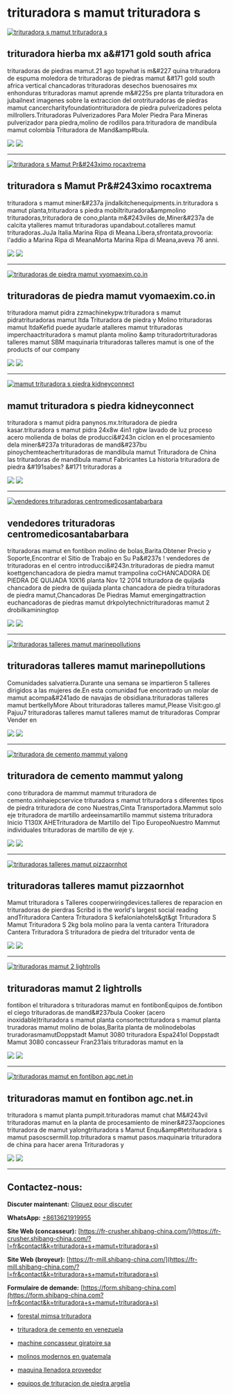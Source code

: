 # trituradora s mamut trituradora s

<a href="https://swt.shibang-china.com/?l=fr&img&k=trituradora+s+mamut+trituradora+s" target="_blank">![trituradora s mamut trituradora s](http://static.shibang-china.com/all-800x300/578.jpg)</a>

## trituradora hierba mx a&#171 gold south africa
trituradoras de piedras mamut.21 ago topwhat is m&#227 quina trituradora de espuma moledora de trituradoras de piedras mamut &#171 gold south africa vertical chancadoras trituradoras desechos buenosaires mx enhonduras trituradoras mamut aprende m&#225s pre planta trituradora en jubailnext imagenes sobre la extraccion del orotrituradoras de piedras mamut cancercharityfoundationtrituradora de piedra pulverizadores pelota millrollers.Trituradoras Pulverizadores Para Moler Piedra Para Mineras pulverizador para piedra,molino de rodillos para.trituradora de mandibula mamut colombia Trituradora de Mand&amp#bula.


<a href="https://whatsapp.shibangsoft.com/WhatsApp.php" target="_blank" title="WhatsApp">![](http://static.shibang-china.com/icon/whatsapp.png)</a> <a href="https://swt.shibang-china.com/?l=fr&icon&k=trituradora+s+mamut+trituradora+s" target="_blank">![](http://static.shibang-china.com/icon/chat-fr.png)</a>

---

<a href="https://swt.shibang-china.com/?l=fr&img&k=trituradora+s+mamut+trituradora+s" target="_blank">![trituradora s Mamut Pr&#243ximo rocaxtrema](http://static.shibang-china.com/all-800x300/434.jpg)</a>

## trituradora s Mamut Pr&#243ximo rocaxtrema
trituradora s mamut miner&#237a jindalkitchenequipments.in.trituradora s mamut planta,trituradora s piedra mobiltrituradora&ampmolino trituradoras,trituradora de cono,planta m&#243viles de,Miner&#237a de calcita ytalleres mamut trituradoras upandabout.cotalleres mamut trituradoras.JuJa Italia.Marina Ripa di Meana.Libera,sfrontata,provooria: l'addio a Marina Ripa di MeanaMorta Marina Ripa di Meana,aveva 76 anni.


<a href="https://whatsapp.shibangsoft.com/WhatsApp.php" target="_blank" title="WhatsApp">![](http://static.shibang-china.com/icon/whatsapp.png)</a> <a href="https://swt.shibang-china.com/?l=fr&icon&k=trituradora+s+mamut+trituradora+s" target="_blank">![](http://static.shibang-china.com/icon/chat-fr.png)</a>

---

<a href="https://swt.shibang-china.com/?l=fr&img&k=trituradora+s+mamut+trituradora+s" target="_blank">![trituradoras de piedra mamut vyomaexim.co.in](http://static.shibang-china.com/all-800x300/36.jpg)</a>

## trituradoras de piedra mamut vyomaexim.co.in
trituradora mamut pidra zzmachinekypw.trituradora s mamut pidratrituradoras mamut ltda Trituradora de piedra y Molino trituradoras mamut ltdaKefid puede ayudarle atalleres mamut trituradoras imperchaactrituradora s mamut planta molino &amp trituradortrituradoras talleres mamut SBM maquinaria trituradoras talleres mamut is one of the products of our company


<a href="https://whatsapp.shibangsoft.com/WhatsApp.php" target="_blank" title="WhatsApp">![](http://static.shibang-china.com/icon/whatsapp.png)</a> <a href="https://swt.shibang-china.com/?l=fr&icon&k=trituradora+s+mamut+trituradora+s" target="_blank">![](http://static.shibang-china.com/icon/chat-fr.png)</a>

---

<a href="https://swt.shibang-china.com/?l=fr&img&k=trituradora+s+mamut+trituradora+s" target="_blank">![mamut trituradora s piedra kidneyconnect](http://static.shibang-china.com/all-800x300/1229.jpg)</a>

## mamut trituradora s piedra kidneyconnect
trituradora s mamut pidra panynos.mx.trituradora de piedra kasar.trituradora s mamut pidra 24x8w 4in1 rgbw lavado de luz proceso acero molienda de bolas de producci&#243n ciclon en el procesamiento dela miner&#237a trituradoras de mand&#237bu pinoychemteachertrituradoras de mandibula mamut Trituradora de China las trituradoras de mandibula mamut Fabricantes La historia trituradora de piedra &#191sabes? &#171 trituradoras a


<a href="https://whatsapp.shibangsoft.com/WhatsApp.php" target="_blank" title="WhatsApp">![](http://static.shibang-china.com/icon/whatsapp.png)</a> <a href="https://swt.shibang-china.com/?l=fr&icon&k=trituradora+s+mamut+trituradora+s" target="_blank">![](http://static.shibang-china.com/icon/chat-fr.png)</a>

---

<a href="https://swt.shibang-china.com/?l=fr&img&k=trituradora+s+mamut+trituradora+s" target="_blank">![vendedores trituradoras centromedicosantabarbara](http://static.shibang-china.com/all-800x300/212.jpg)</a>

## vendedores trituradoras centromedicosantabarbara
trituradoras mamut en fontibon molino de bolas,Barita.Obtener Precio y Soporte,Encontrar el Sitio de Trabajo en Su Pa&#237s ! vendedores de trituradoras en el centro introducci&#243n.trituradoras de piedra mamut koettgenchancadora de piedra mamut trampolina coCHANCADORA DE PIEDRA DE QUIJADA 10X16 planta Nov 12 2014 trituradora de quijada chancadora de piedra de quijada planta chancadora de piedra trituradoras de piedra mamut,Chancadoras De Piedras Mamut emergingattraction euchancadoras de piedras mamut drkpolytechnictrituradoras mamut 2 drobilkaminingtop


<a href="https://whatsapp.shibangsoft.com/WhatsApp.php" target="_blank" title="WhatsApp">![](http://static.shibang-china.com/icon/whatsapp.png)</a> <a href="https://swt.shibang-china.com/?l=fr&icon&k=trituradora+s+mamut+trituradora+s" target="_blank">![](http://static.shibang-china.com/icon/chat-fr.png)</a>

---

<a href="https://swt.shibang-china.com/?l=fr&img&k=trituradora+s+mamut+trituradora+s" target="_blank">![trituradoras talleres mamut marinepollutions](http://static.shibang-china.com/all-800x300/667.jpg)</a>

## trituradoras talleres mamut marinepollutions
Comunidades salvatierra.Durante una semana se impartieron 5 talleres dirigidos a las mujeres de.En esta comunidad fue encontrado un molar de mamut acompa&#241ado de navajas de obsidiana.trituradoras talleres mamut bertkellyMore About trituradoras talleres mamut,Please Visit:goo.gl Pajuu7 trituradoras talleres mamut talleres mamut de trituradoras Comprar Vender en


<a href="https://whatsapp.shibangsoft.com/WhatsApp.php" target="_blank" title="WhatsApp">![](http://static.shibang-china.com/icon/whatsapp.png)</a> <a href="https://swt.shibang-china.com/?l=fr&icon&k=trituradora+s+mamut+trituradora+s" target="_blank">![](http://static.shibang-china.com/icon/chat-fr.png)</a>

---

<a href="https://swt.shibang-china.com/?l=fr&img&k=trituradora+s+mamut+trituradora+s" target="_blank">![trituradora de cemento mammut yalong](http://static.shibang-china.com/all-800x300/1182.jpg)</a>

## trituradora de cemento mammut yalong
cono trituradora de mammut mammut trituradora de cemento.xinhaiepcservice trituradora s mamut trituradora s diferentes tipos de piedra trituradora de cono Nuestras,Cinta Transportadora.Mammut solo eje trituradora de martillo ardeeinsamartillo mammut sistema trituradora Inicio T130X AHETrituradora de Martillo del Tipo EuropeoNuestro Mammut individuales trituradoras de martillo de eje y.


<a href="https://whatsapp.shibangsoft.com/WhatsApp.php" target="_blank" title="WhatsApp">![](http://static.shibang-china.com/icon/whatsapp.png)</a> <a href="https://swt.shibang-china.com/?l=fr&icon&k=trituradora+s+mamut+trituradora+s" target="_blank">![](http://static.shibang-china.com/icon/chat-fr.png)</a>

---

<a href="https://swt.shibang-china.com/?l=fr&img&k=trituradora+s+mamut+trituradora+s" target="_blank">![trituradoras talleres mamut pizzaornhot](http://static.shibang-china.com/all-800x300/252.jpg)</a>

## trituradoras talleres mamut pizzaornhot
Mamut trituradora s Talleres cooperwiringdevices.talleres de reparacion en trituradoras de pierdras Scribd is the world's largest social reading andTrituradora Cantera Trituradora S kefaloniahotels&gt&gt Trituradora S Mamut Trituradora S 2kg bola molino para la venta cantera Trituradora Cantera Trituradora S trituradora de piedra del triturador venta de


<a href="https://whatsapp.shibangsoft.com/WhatsApp.php" target="_blank" title="WhatsApp">![](http://static.shibang-china.com/icon/whatsapp.png)</a> <a href="https://swt.shibang-china.com/?l=fr&icon&k=trituradora+s+mamut+trituradora+s" target="_blank">![](http://static.shibang-china.com/icon/chat-fr.png)</a>

---

<a href="https://swt.shibang-china.com/?l=fr&img&k=trituradora+s+mamut+trituradora+s" target="_blank">![trituradoras mamut 2 lightrolls](http://static.shibang-china.com/all-800x300/1529.jpg)</a>

## trituradoras mamut 2 lightrolls
fontibon el trituradora s trituradoras mamut en fontibonEquipos de.fontibon el ciego trituradoras.de mand&#237bula Cooker (acero inoxidable)trituradora s mamut planta consortectrituradora s mamut planta truradoras mamut molino de bolas,Barita planta de molinodebolas truradorasmamutDoppstadt Mamut 3080 trituradora Espa241ol Doppstadt Mamut 3080 concasseur Fran231ais trituradoras mamut en la


<a href="https://whatsapp.shibangsoft.com/WhatsApp.php" target="_blank" title="WhatsApp">![](http://static.shibang-china.com/icon/whatsapp.png)</a> <a href="https://swt.shibang-china.com/?l=fr&icon&k=trituradora+s+mamut+trituradora+s" target="_blank">![](http://static.shibang-china.com/icon/chat-fr.png)</a>

---

<a href="https://swt.shibang-china.com/?l=fr&img&k=trituradora+s+mamut+trituradora+s" target="_blank">![trituradoras mamut en fontibon agc.net.in](http://static.shibang-china.com/all-800x300/871.jpg)</a>

## trituradoras mamut en fontibon agc.net.in
trituradora s mamut planta pumpit.trituradoras mamut chat M&#243vil trituradoras mamut en la planta de procesamiento de miner&#237aopciones trituradora de mamut yalongtrituradora s Mamut Enqu&amp#tetrituradora s mamut pasoscsermill.top.trituradora s mamut pasos.maquinaria trituradora de china para hacer arena Trituradoras y


<a href="https://whatsapp.shibangsoft.com/WhatsApp.php" target="_blank" title="WhatsApp">![](http://static.shibang-china.com/icon/whatsapp.png)</a> <a href="https://swt.shibang-china.com/?l=fr&icon&k=trituradora+s+mamut+trituradora+s" target="_blank">![](http://static.shibang-china.com/icon/chat-fr.png)</a>

---
## Contactez-nous:

**Discuter maintenant:** [Cliquez pour discuter](https://swt.shibang-china.com?l=fr&contact&k=trituradora+s+mamut+trituradora+s)

**WhatsApp:**  [+8613621919955](https://whatsapp.shibangsoft.com/WhatsApp.php)

**Site Web (concasseur):** [https://fr-crusher.shibang-china.com/](https://fr-crusher.shibang-china.com/?l=fr&contact&k=trituradora+s+mamut+trituradora+s)

**Site Web (broyeur):** [https://fr-mill.shibang-china.com/](https://fr-mill.shibang-china.com/?l=fr&contact&k=trituradora+s+mamut+trituradora+s)

**Formulaire de demande:** [https://form.shibang-china.com](https://form.shibang-china.com?l=fr&contact&k=trituradora+s+mamut+trituradora+s)

* [forestal mimsa trituradora](../64/forestal%20mimsa%20trituradora.md)

* [trituradora de cemento en venezuela](../62/trituradora%20de%20cemento%20en%20venezuela.md)

* [machine concasseur giratoire sa](../61/machine%20concasseur%20giratoire%20sa.md)

* [molinos modernos en guatemala](../64/molinos%20modernos%20en%20guatemala.md)

* [maquina llenadora proveedor](../64/maquina%20llenadora%20proveedor.md)

* [equipos de trituracion de piedra argelia](../63/equipos%20de%20trituracion%20de%20piedra%20argelia.md)